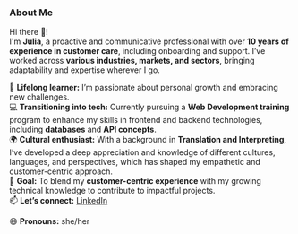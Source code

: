 ### **About Me**  

Hi there 👋!  
I'm **Julia**, a proactive and communicative professional with over **10 years of experience in customer care**, including onboarding and support. I’ve worked across **various industries, markets, and sectors**, bringing adaptability and expertise wherever I go.  

🌱 **Lifelong learner:** I’m passionate about personal growth and embracing new challenges.  
💻 **Transitioning into tech:** Currently pursuing a **Web Development training** program to enhance my skills in frontend and backend technologies, including **databases** and **API concepts**.  
🌍 **Cultural enthusiast:** With a background in **Translation and Interpreting**, I’ve developed a deep appreciation and knowledge of different cultures, languages, and perspectives, which has shaped my empathetic and customer-centric approach.  
🔭 **Goal:** To blend my **customer-centric experience** with my growing technical knowledge to contribute to impactful projects.  
📫 **Let’s connect:** [LinkedIn](https://www.linkedin.com/in/julia-bonilla-gonzalez/)  

😄 **Pronouns:** she/her  
